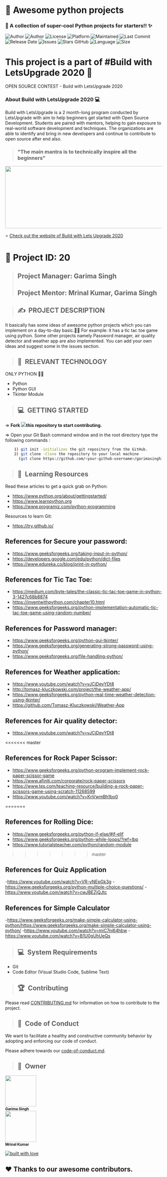 # 👣 **Awesome python projects**
### 🧐 A collection of super-cool Python projects for starters!! ✨

![Author](https://img.shields.io/badge/author-garimasingh128-orange)
![Author](https://img.shields.io/badge/author-mrinal41298-orange)
![License](https://img.shields.io/badge/license-MIT-brightgreen)
![Platform](https://img.shields.io/badge/platform-Visual%20Studio%20Code-blue)
![Maintained](https://img.shields.io/maintenance/yes/2020)
![Last Commit](https://img.shields.io/github/last-commit/garimasingh128/awesome-python-projects)
![Release Date](https://img.shields.io/github/release-date/garimasingh128/awesome-python-projects)
![Issues](https://img.shields.io/github/issues/garimasingh128/awesome-python-projects)
![Stars GitHub](https://img.shields.io/github/stars/garimasingh128/awesome-python-projects)
![Language](https://img.shields.io/github/languages/top/garimasingh128/awesome-python-projects)
![Size](https://img.shields.io/github/repo-size/garimasingh128/awesome-python-projects)



# This project is a part of #Build with LetsUpgrade 2020 👣
  OPEN SOURCE CONTEST - Build with LetsUpgrade 2020
  ### About Build with LetsUpgrade 2020 💻
  Build with LetsUpgrade is a 2 month-long program conducted by LetsUpgrade with aim to help beginners get started with Open Source Development. Students are paired with mentors, helping to gain exposure to real-world software development and techniques. The organizations are able to identify and bring in new developers and continue to contribute to open source after end also.

>### "The main mantra is to technically inspire all the beginners"

<div align="center">

<img src="https://letsupgrade.in/assets/logo.png" width="600" height="200">
</div>




⭐ [Check out the website of Build with Lets Upgrade 2020](https://letsupgrade.in/BWLU/)

# **👩 Project ID: 20**

>## **Project Manager: Garima Singh**
>## **Project Mentor: Mrinal Kumar, Garima Singh**

>## ✍&nbsp; PROJECT DESCRIPTION
It basically has some ideas of awesome python projects which you can implement on a day-to-day basic.👩‍🔎 For example: it has a tic tac toe game using python. Some other projects namely Password manager, air quality detector and weather app are also implemented. You can add your own ideas and suggest some in the issues section.
>## 📂&nbsp; RELEVANT TECHNOLOGY
ONLY PYTHON 👨‍💻
* Python
* Python GUI
* Tkinter Module

>## 💻&nbsp; GETTING STARTED

=> **Fork <a href=https://github.com/LetsUpgrade/NEW-VIEW><img src="https://img.icons8.com/ios/24/000000/code-fork.png"></a>this repository to start contributing.**

=> Open your Git Bash command window and in the root directory type the following commands :
```bash
    1) git init -initializes the git repository from the GitHub. 
    2) git clone -Clone the repository to your local machine
      (git clone https://github.com/<your-github-username>/garimasingh128/awesome-python-projects)
```    


>## 📝&nbsp; Learning Resources

Read these articles to get a quick grab on Python:
- https://www.python.org/about/gettingstarted/
- https://www.learnpython.org
- https://www.programiz.com/python-programming

Resources to learn Git:
-  https://try.github.io/

## References for Secure your password:
- https://www.geeksforgeeks.org/taking-input-in-python/
- https://developers.google.com/edu/python/dict-files
- https://www.edureka.co/blog/print-in-python/


## References for Tic Tac Toe:
- https://medium.com/byte-tales/the-classic-tic-tac-toe-game-in-python-3-1427c68b8874
- https://inventwithpython.com/chapter10.html
- https://www.geeksforgeeks.org/python-implementation-automatic-tic-tac-toe-game-using-random-number/

## References for Password manager:
- https://www.geeksforgeeks.org/python-gui-tkinter/
- https://www.geeksforgeeks.org/generating-strong-password-using-python/
- https://www.geeksforgeeks.org/file-handling-python/

## References for Weather application:
- https://www.youtube.com/watch?v=vJCjDevYDt8
- http://tomasz-kluczkowski.com/project/the-weather-app/
- https://www.geeksforgeeks.org/python-real-time-weather-detection-using-tkinter/
- https://github.com/Tomasz-Kluczkowski/Weather-App

## References for Air quality detector:
- https://www.youtube.com/watch?v=vJCjDevYDt8

<<<<<<< master
## References for Rock Paper Scissor:
- https://www.geeksforgeeks.org/python-program-implement-rock-paper-scissor-game
- https://www.afiniti.com/corporate/rock-paper-scissors
- https://www.tes.com/teaching-resource/building-a-rock-paper-scissors-game-using-scratch-11268599
- https://www.youtube.com/watch?v=KnVwmBh1bo0 

=======
## References for Rolling Dice:
- https://www.geeksforgeeks.org/python-if-else/#if-elif
- https://www.geeksforgeeks.org/python-while-loops/?ref=lbp
- https://www.tutorialsteacher.com/python/random-module
>>>>>>> master

## References for Quiz Application
-https://www.youtube.com/watch?v=VR-yNEpGk3g
-https://www.geeksforgeeks.org/python-multiple-choice-questions/
-https://www.youtube.com/watch?v=cwJBEZjQJtc

## References for Simple Calculator
-https://www.geeksforgeeks.org/make-simple-calculator-using-python/https://www.geeksforgeeks.org/make-simple-calculator-using-python/
-https://www.youtube.com/watch?v=miC7ni64hbw
-https://www.youtube.com/watch?v=B1U0gUhUeQs


>## 💻&nbsp; System Requirements
-  Git
-  Code Editor (Visual Studio Code, Sublime Text)

>## 🏆&nbsp; Contributing

Please read  [CONTRIBUTING.md](CONTRIBUTING.md)  for information on how to contribute to the project.

>##  💼&nbsp;  Code of Conduct

We want to facilitate a healthy and constructive community behavior by adopting and enforcing our code of conduct.

Please adhere towards our [code-of-conduct.md](code-of-conduct.md).

>## 👬&nbsp; Owner

<a href="https://github.com/garimasingh128"><img src="https://avatars3.githubusercontent.com/u/44302373?s=460&u=efaafa72f4d83d40b66fc68258d14cebbf1d7de0&v=4" width="100px;" alt=""/><br /><sub><b>Garima Singh</b></sub></a><br/>
<a href="https://github.com/mrinal41298"><img src="https://avatars3.githubusercontent.com/u/55679963?s=460&u=66c9d1ec2ce9183bb517311a4f5ff32286e4df72&v=4" width="100px;" alt=""/><br /><sub><b>Mrinal Kumar</b></sub></a><br />


[![built with love](https://forthebadge.com/images/badges/built-with-love.svg)](https://github.com/mrinal41298/)

## ❤️ Thanks to our awesome contributors.
